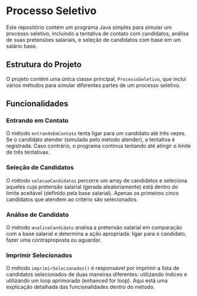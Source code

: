 # Processo Seletivo

Este repositório contém um programa Java simples para simular um processo seletivo, incluindo a tentativa de contato com candidatos, análise de suas pretensões salariais, e seleção de candidatos com base em um salário base.

## Estrutura do Projeto

O projeto contém uma única classe principal, `ProcessoSeletivo`, que inclui vários métodos para simular diferentes partes de um processo seletivo.

## Funcionalidades

### Entrando em Contato

O método `entrandoEmContato` tenta ligar para um candidato até três vezes. Se o candidato atender (simulado pelo método atender), a tentativa é registrada. Caso contrário, o programa continua tentando até atingir o limite de três tentativas.

### Seleção de Candidatos

O método `selecaoCandidatos` percorre um array de candidatos e seleciona aqueles cuja pretensão salarial (gerada aleatoriamente) está dentro do limite aceitável (definido pela base salarial). Apenas os primeiros cinco candidatos que atendem ao critério são selecionados.

### Análise de Candidato

O método `analiseCandidato` analisa a pretensão salarial em comparação com a base salarial e determina a ação apropriada: ligar para o candidato, fazer uma contraproposta ou aguardar.

### Imprimir Selecionados 

O método `imprimirSelecionados()` é responsável por imprimir a lista de candidatos selecionados de duas maneiras diferentes: utilizando índices e utilizando um loop aprimorado (enhanced for loop). Aqui está uma explicação detalhada das funcionalidades dentro do método.
